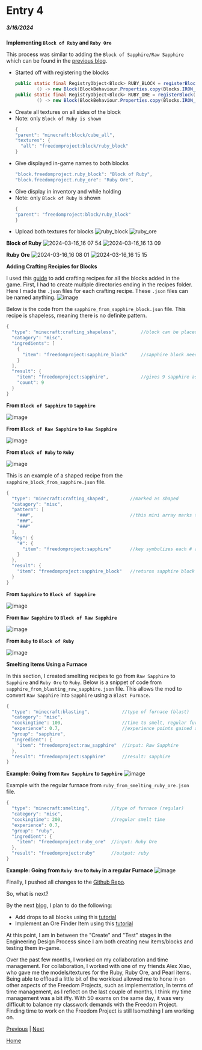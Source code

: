 # Entry 4
##### 3/16/2024

**Implementing `Block of Ruby` and `Ruby Ore`**

This process was similar to adding the `Block of Sapphire/Raw Sapphire` which can be found in the [previous blog](https://github.com/aidanc1266/apcsa-freedom-project/blob/main/blog/entry03.md).
- Started off with registering the blocks
    ```java
    public static final RegistryObject<Block> RUBY_BLOCK = registerBlock("ruby_block",
            () -> new Block(BlockBehaviour.Properties.copy(Blocks.IRON_BLOCK).sound(SoundType.STONE)));
    public static final RegistryObject<Block> RUBY_ORE = registerBlock("ruby_ore",
            () -> new Block(BlockBehaviour.Properties.copy(Blocks.IRON_BLOCK).sound(SoundType.DIAMOND_ORE)));
    ```
- Create all textures on all sides of the block
- Note: only `Block of Ruby is shown`
    ```java
    {
    "parent": "minecraft:block/cube_all",
    "textures": {
      "all": "freedomproject:block/ruby_block"
    }
    ```
- Give displayed in-game names to both blocks
    ```java
    "block.freedomproject.ruby_block": "Block of Ruby",
    "block.freedomproject.ruby_ore": "Ruby Ore",
    ```
- Give display in inventory and while holding
- Note: only `Block of Ruby` is shown
    ```java
    {
    "parent": "freedomproject:block/ruby_block"
    }
    ```
- Upload both textures for blocks  ![ruby_block](https://github.com/aidanc1266/apcsa-freedom-project/assets/145048443/2ed76bee-8469-4bb3-abdd-a3a9e45741ad) ![ruby_ore](https://github.com/aidanc1266/apcsa-freedom-project/assets/145048443/15408df0-c677-4998-a15b-c9b71192eacc)

**Block of Ruby**
![2024-03-16_16 07 54](https://github.com/aidanc1266/apcsa-freedom-project/assets/145048443/77d852f2-e63a-45f5-9715-ad3f7aa76d98)
![2024-03-16_16 13 09](https://github.com/aidanc1266/apcsa-freedom-project/assets/145048443/0fe0f884-7493-405d-bb44-e40c429017a0)

**Ruby Ore**
![2024-03-16_16 08 01](https://github.com/aidanc1266/apcsa-freedom-project/assets/145048443/a7f5ca71-01ad-42ab-88d8-42b37a3b229b)
![2024-03-16_16 15 15](https://github.com/aidanc1266/apcsa-freedom-project/assets/145048443/7c03c9fe-0260-457d-a3ff-77b312756612)

**Adding Crafting Recipies for Blocks**

I used this [guide](https://www.youtube.com/watch?v=NppdgWsSVec) to add crafting recipes for all the blocks added in the game.
First, I had to create multiple directories ending in the recipes folder. Here I made the `.json` files for each crafting recipe. These `.json` files can be named anything.
![image](https://github.com/aidanc1266/apcsa-freedom-project/assets/145048443/17c03783-aff1-4863-aa1f-20932ebab045)

Below is the code from the `sapphire_from_sapphire_block.json` file. This recipe is shapeless, meaning there is no definite pattern.
```java
{
  "type": "minecraft:crafting_shapeless",         //block can be placed anywhere in the 2x2 or 3x3 crafting grid to proceed
  "catagory": "misc",
  "ingredients": [
    {
      "item": "freedomproject:sapphire_block"     //sapphire block needed
    }
  ],
  "result": {
    "item": "freedomproject:sapphire",            //gives 9 sapphire as a result
    "count": 9
  }
}
```

**From `Block of Sapphire` to `Sapphire`**

![image](https://github.com/aidanc1266/apcsa-freedom-project/assets/145048443/93fc0d29-74ca-4891-9d10-9995513f2705)


**From `Block of Raw Sapphire` to `Raw Sapphire`**

![image](https://github.com/aidanc1266/apcsa-freedom-project/assets/145048443/e8799f54-bb54-4d99-953c-7e86dee55dcf)


**From `Block of Ruby` to `Ruby`**

![image](https://github.com/aidanc1266/apcsa-freedom-project/assets/145048443/9be32fd9-f9fc-46f2-a9c9-bf521bc61b37)

This is an example of a shaped recipe from the `sapphire_block_from_sapphire.json` file.
```java
{
  "type": "minecraft:crafting_shaped",        //marked as shaped
  "catagory": "misc",
  "pattern": [
    "###",                                    //this mini array marks the 3x3 crafting array
    "###",
    "###"
  ],
  "key": {
    "#": {
      "item": "freedomproject:sapphire"       //key symbolizes each # as a sapphire item
    }
  },
  "result": {
    "item": "freedomproject:sapphire_block"   //returns sapphire block
  }
}
```

**From `Sapphire` to `Block of Sapphire`**

![image](https://github.com/aidanc1266/apcsa-freedom-project/assets/145048443/dd2a39ad-0634-4318-b3ff-39f7b97cd6df)


**From `Raw Sapphire` to `Block of Raw Sapphire`**

![image](https://github.com/aidanc1266/apcsa-freedom-project/assets/145048443/23485e1a-6688-49e9-b5d3-dbd600a60313)


**From `Ruby` to `Block of Ruby`**

![image](https://github.com/aidanc1266/apcsa-freedom-project/assets/145048443/c9fff2d4-aaa0-49fa-8a25-9f68700de16e)

**Smelting Items Using a Furnace**

In this section, I created smelting recipes to go from `Raw Sapphire` to `Sapphire` and `Ruby Ore` to `Ruby`.
Below is a snippet of code from `sapphire_from_blasting_raw_sapphire.json` file. This allows the mod to convert `Raw Sapphire` into `Sapphire` using a `Blast Furnace`.
```java
{
  "type": "minecraft:blasting",            //type of furnace (blast)
  "category": "misc",
  "cookingtime": 100,                      //time to smelt, regular furnace is 200 but since this is blast it is 100
  "experience": 0.7,                       //experience points gained after smelting
  "group": "sapphire",
  "ingredient": {
    "item": "freedomproject:raw_sapphire"  //input: Raw Sapphire
  },
  "result": "freedomproject:sapphire"      //result: sapphire
}
```

**Example: Going from `Raw Sapphire` to `Sapphire`**
![image](https://github.com/aidanc1266/apcsa-freedom-project/assets/145048443/66cb92e9-c1dd-4fd2-ab70-ec90217e598b)

Example with the regular furnace from `ruby_from_smelting_ruby_ore.json` file.
```java
{
  "type": "minecraft:smelting",        //type of furnace (regular)
  "category": "misc",
  "cookingtime": 200,                  //regular smelt time
  "experience": 0.7,
  "group": "ruby",
  "ingredient": {
    "item": "freedomproject:ruby_ore"  //input: Ruby Ore
  },
  "result": "freedomproject:ruby"      //output: ruby
}
```

**Example: Going from `Ruby Ore` to `Ruby` in a regular Furnace**
![image](https://github.com/aidanc1266/apcsa-freedom-project/assets/145048443/d1e71e82-b547-4b1a-bc2b-c9f81febe008)

Finally, I pushed all changes to the [Github Repo](https://github.com/aidanc1266/aidanmcmod-freedomproject).

So, what is next?

By the next [blog](https://github.com/aidanc1266/apcsa-freedom-project/blob/main/blog/entry05.md), I plan to do the following:
- Add drops to all blocks using this [tutorial](https://www.youtube.com/watch?v=kSXP_GXdNGg&t=7s)
- Implement an Ore Finder Item using this [tutorial](https://www.youtube.com/watch?v=TPfNvwfgXAU)

At this point, I am in between the "Create" and "Test" stages in the Engineering Design Process since I am both creating new items/blocks and testing them in-game.

Over the past few months, I worked on my collaboration and time management. For collaboration, I worked with one of my friends Alex Xiao, who gave me the models/textures for the Ruby, Ruby Ore, and Pearl items. Being able to offload a little bit of the workload allowed me to hone in on other aspects of the Freedom Projects, such as implementation,
In terms of time management, as I reflect on the last couple of months, I think my time management was a bit iffy. With 50 exams on the same day, it was very difficult to balance my classwork demands with the Freedom Project. Finding time to work on the Freedom Project is still lsomething I am working on.

[Previous](entry03.md) | [Next](entry05.md)

[Home](../README.md)
